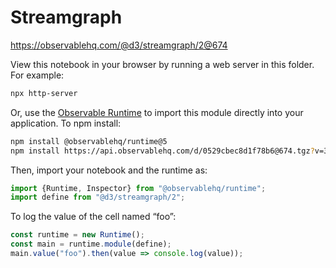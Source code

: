 # Streamgraph

https://observablehq.com/@d3/streamgraph/2@674

View this notebook in your browser by running a web server in this folder. For
example:

~~~sh
npx http-server
~~~

Or, use the [Observable Runtime](https://github.com/observablehq/runtime) to
import this module directly into your application. To npm install:

~~~sh
npm install @observablehq/runtime@5
npm install https://api.observablehq.com/d/0529cbec8d1f78b6@674.tgz?v=3
~~~

Then, import your notebook and the runtime as:

~~~js
import {Runtime, Inspector} from "@observablehq/runtime";
import define from "@d3/streamgraph/2";
~~~

To log the value of the cell named “foo”:

~~~js
const runtime = new Runtime();
const main = runtime.module(define);
main.value("foo").then(value => console.log(value));
~~~
